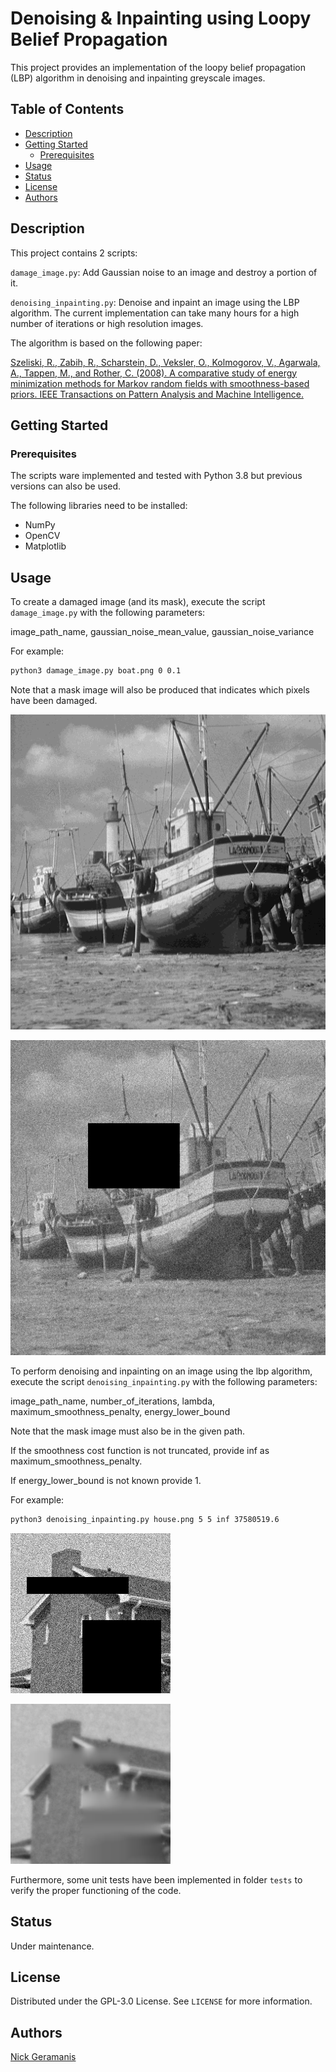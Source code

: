 # Denoising & Inpainting using Loopy Belief Propagation

This project provides an implementation of the loopy belief propagation (LBP)
algorithm in denoising and inpainting greyscale images.

## Table of Contents

- [Description](#description)
- [Getting Started](#getting-started)
    - [Prerequisites](#prerequisites)
- [Usage](#usage)
- [Status](#status)
- [License](#license)
- [Authors](#authors)

## Description

This project contains 2 scripts:

`damage_image.py`: Add Gaussian noise to an image and destroy a portion of it.

`denoising_inpainting.py`: Denoise and inpaint an image using the LBP
algorithm. The current implementation can take many hours for a high number of
iterations or high resolution images.

The algorithm is based on the following paper:

[Szeliski, R., Zabih, R., Scharstein, D., Veksler, O., Kolmogorov, V., Agarwala, A., Tappen, M., and Rother, C. (2008). A comparative study of energy minimization methods for Markov random fields with smoothness-based priors. IEEE Transactions on Pattern Analysis and Machine Intelligence.](https://ieeexplore.ieee.org/document/4420084)

## Getting Started

### Prerequisites

The scripts ware implemented and tested with Python 3.8 but previous versions
can also be used.

The following libraries need to be installed:

- NumPy
- OpenCV
- Matplotlib

## Usage

To create a damaged image (and its mask), execute the script `damage_image.py`
with the following parameters:

image_path_name, gaussian_noise_mean_value, gaussian_noise_variance

For example:

```bash
python3 damage_image.py boat.png 0 0.1
```

Note that a mask image will also be produced that indicates which pixels have
been damaged.

![Image of a boat](/images/boat.png)

![Damaged image](/images/boat-damaged.png)

To perform denoising and inpainting on an image using the lbp algorithm,
execute the script `denoising_inpainting.py` with the following parameters:

image_path_name, number_of_iterations, lambda, maximum_smoothness_penalty,
energy_lower_bound

Note that the mask image must also be in the given path.

If the smoothness cost function is not truncated, provide inf as
maximum_smoothness_penalty.

If energy_lower_bound is not known provide 1.

For example:

```bash
python3 denoising_inpainting.py house.png 5 5 inf 37580519.6
```

![Damaged image of a house](/images/house-damaged.png)

![Image after LBP](/images/house-labeled.png)

Furthermore, some unit tests have been implemented in folder `tests` to verify
the proper functioning of the code.

## Status

Under maintenance.

## License

Distributed under the GPL-3.0 License. See `LICENSE` for more information.

## Authors

[Nick Geramanis](https://www.linkedin.com/in/nikolaos-geramanis)
